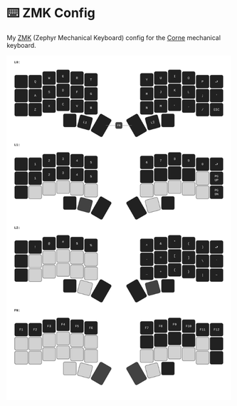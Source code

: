 # ⌨️ ZMK Config

My [ZMK](https://zmk.dev/) (Zephyr Mechanical Keyboard) config for the [Corne](https://github.com/foostan/crkbd) mechanical keyboard.

![IMG](keymap-drawer/corne.svg)
